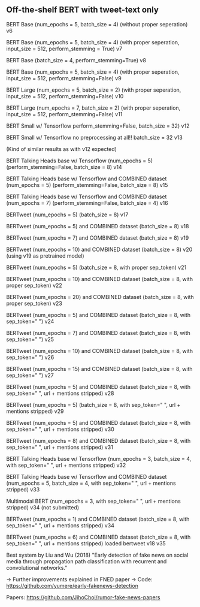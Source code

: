 ## Off-the-shelf BERT with tweet-text only


BERT Base (num_epochs = 5, batch_size = 4) (without proper seperation)
v6


BERT Base (num_epochs = 5, batch_size = 4) (with proper seperation, input_size = 512, perform_stemming = True)
v7


BERT Base (batch_size = 4, perform_stemming=True)
v8


BERT Base (num_epochs = 5, batch_size = 4) (with proper seperation, input_size = 512, perform_stemming=False)
v9


BERT Large (num_epochs = 5, batch_size = 2) (with proper seperation, input_size = 512, perform_stemming=False)
v10

BERT Large (num_epochs = 7, batch_size = 2) (with proper seperation, input_size = 512, perform_stemming=False)
v11

BERT Small w/ Tensorflow perform_stemming=False, batch_size = 32)
v12

BERT Small w/ Tensorflow no preprocessing at all!! batch_size = 32
v13

(Kind of similar results as with v12 expected)


BERT Talking Heads base w/ Tensorflow (num_epochs = 5) (perform_stemming=False, batch_size = 8)
v14


BERT Talking Heads base w/ Tensorflow  and COMBINED dataset (num_epochs = 5) (perform_stemming=False, batch_size = 8)
v15


BERT Talking Heads base w/ Tensorflow  and COMBINED dataset (num_epochs = 7)  (perform_stemming=False, batch_size = 4)
v16

BERTweet (num_epochs = 5)  (batch_size = 8)
v17

BERTweet (num_epochs = 5) and COMBINED dataset  (batch_size = 8)
v18

BERTweet (num_epochs = 7) and COMBINED dataset  (batch_size = 8)
v19

BERTweet (num_epochs = 10) and COMBINED dataset  (batch_size = 8)
v20
(using v19 as pretrained model)

BERTweet (num_epochs = 5)  (batch_size = 8, with proper sep_token)
v21

BERTweet (num_epochs = 10)  and COMBINED dataset (batch_size = 8, with proper sep_token)
v22

BERTweet (num_epochs = 20)  and COMBINED dataset (batch_size = 8, with proper sep_token)
v23

BERTweet (num_epochs = 5)  and COMBINED dataset (batch_size = 8, with sep_token=" ")
v24

BERTweet (num_epochs = 7)  and COMBINED dataset (batch_size = 8, with sep_token=" ")
v25

BERTweet (num_epochs = 10)  and COMBINED dataset (batch_size = 8, with sep_token=" ")
v26

BERTweet (num_epochs = 15)  and COMBINED dataset (batch_size = 8, with sep_token=" ")
v27

BERTweet (num_epochs = 5)  and COMBINED dataset (batch_size = 8, with sep_token=" ", url + mentions stripped) 
v28

BERTweet (num_epochs = 5)  (batch_size = 8, with sep_token=" ", url + mentions stripped) 
v29

BERTweet (num_epochs = 5) and COMBINED dataset (batch_size = 8, with sep_token=" ", url + mentions stripped) 
v30

BERTweet (num_epochs = 8) and COMBINED dataset (batch_size = 8, with sep_token=" ", url + mentions stripped) 
v31

BERT Talking Heads base w/ Tensorflow  (num_epochs = 3, batch_size = 4, with sep_token=" ", url + mentions stripped) 
v32

BERT Talking Heads base w/ Tensorflow and COMBINED dataset (num_epochs = 5, batch_size = 4, with sep_token=" ", url + mentions stripped) 
v33

Multimodal BERT (num_epochs = 3, with sep_token=" ", url + mentions stripped) 
v34 (not submitted)

BERTweet (num_epochs = 1) and COMBINED dataset (batch_size = 8, with sep_token=" ", url + mentions stripped) 
v34

BERTweet (num_epochs = 6) and COMBINED dataset (batch_size = 8, with sep_token=" ", url + mentions stripped) 
loaded bertweet v18 
v35


Best system by Liu and Wu (2018) "Early detection of fake news on social media through propagation path classification with recurrent and convolutional networks."

-> Further improvements explained in FNED paper
-> Code: https://github.com/yumere/early-fakenews-detection


Papers: https://github.com/JihoChoi/rumor-fake-news-papers